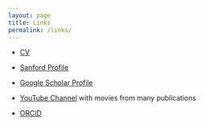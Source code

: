 ```yaml
---
layout: page
title: Links
permalink: /links/
---
```



* [CV](/kaiser_cv.pdf)

* [Sanford Profile](https://profiles.stanford.edu/alexander-kaiser)

* [Google Scholar Profile](https://scholar.google.com/citations?user=E30qvtkAAAAJ&hl=en)

* [YouTube Channel](https://www.youtube.com/channel/UCWsLmHAiQFnYILsgI8WwJXg) with movies from many publications 

* [ORCID](https://orcid.org/0000-0001-7241-9773)

